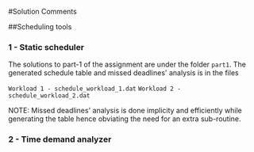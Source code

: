 #Solution Comments

##Scheduling tools

### 1 - Static scheduler

The solutions to part-1 of the assignment are under the folder ```part1```.
The generated schedule table and missed deadlines' analysis is in the files

```Workload 1 - schedule_workload_1.dat```
```Workload 2 - schedule_workload_2.dat```

NOTE: Missed deadlines' analysis is done implicity and efficiently while generating the table hence obviating the need for an extra sub-routine.


### 2 - Time demand analyzer

